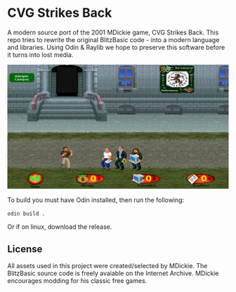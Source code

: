 # CVG Strikes Back
A modern source port of the 2001 MDickie game, CVG Strikes Back.
This repo tries to rewrite the original BlitzBasic code - into
a modern language and libraries. Using Odin & Raylib we hope to
preserve this software before it turns into lost media.

![screenshot](https://github.com/Erickson400/CVG-Strikes-Back/blob/main/screenshot.png)

To build you must have Odin installed, then run the following:
```
odin build .
```
Or if on linux, download the release.

## License
All assets used in this project were created/selected by MDickie.
The BlitzBasic source code is freely avaiable on the Internet Archive.
MDickie encourages modding for his classic free games. 